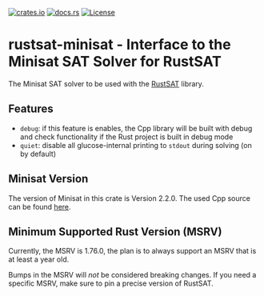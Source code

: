 [![crates.io](https://img.shields.io/crates/v/rustsat-minisat?style=for-the-badge&logo=rust)](https://crates.io/crates/rustsat-minisat)
[![docs.rs](https://img.shields.io/docsrs/rustsat-minisat?style=for-the-badge&logo=docsdotrs)](https://docs.rs/rustsat-minisat)
[![License](https://img.shields.io/crates/l/rustsat-minisat?style=for-the-badge)](../LICENSE)

<!-- cargo-rdme start -->

# rustsat-minisat - Interface to the Minisat SAT Solver for RustSAT

The Minisat SAT solver to be used with the [RustSAT](https://github.com/chrjabs/rustsat) library.

## Features

- `debug`: if this feature is enables, the Cpp library will be built with debug and check functionality if the Rust project is built in debug mode
- `quiet`: disable all glucose-internal printing to `stdout` during solving (on by default)

## Minisat Version

The version of Minisat in this crate is Version 2.2.0.
The used Cpp source can be found
[here](https://github.com/chrjabs/rustsat/tree/main/minisat/cppsrc).

## Minimum Supported Rust Version (MSRV)

Currently, the MSRV is 1.76.0, the plan is to always support an MSRV that is at least a year
old.

Bumps in the MSRV will _not_ be considered breaking changes. If you need a specific MSRV, make
sure to pin a precise version of RustSAT.

<!-- cargo-rdme end -->

